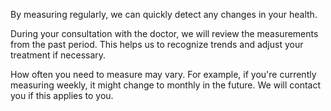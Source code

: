 By measuring regularly, we can quickly detect any changes in your health.

During your consultation with the doctor, we will review the measurements from the past period. This helps us to recognize trends and adjust your treatment if necessary.

How often you need to measure may vary. For example, if you're currently measuring weekly, it might change to monthly in the future. We will contact you if this applies to you.
